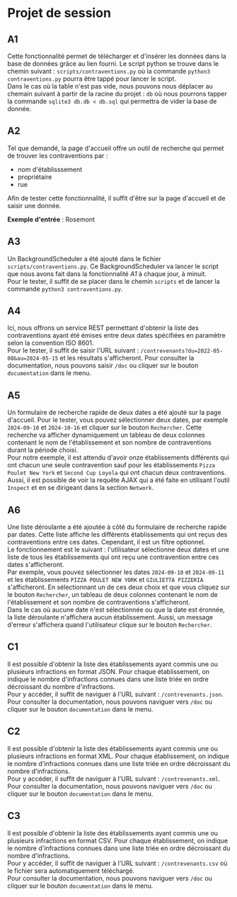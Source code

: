 # Projet de session
## A1
Cette fonctionnalité permet de télécharger et d'insérer les données dans la base de données grâce au lien fourni. Le script python se trouve dans le chemin suivant :
`scripts/contraventions.py` où la commande `python3 contraventions.py` pourra être tappé pour lancer le script. \
Dans le cas où la table n'est pas vide, nous pouvons nous déplacer au chemain suivant à partir de la racine du projet :
`db` où nous pourrons tapper la commande `sqlite3 db.db < db.sql` qui permettra de vider la base de donnée.

## A2
Tel que demandé, la page d'accueil offre un outil de recherche qui permet de trouver les contraventions par :
- nom d'établisssement
- propriétaire
- rue

Afin de tester cette fonctionnalité, il suffit d'être sur la page d'accueil et de saisir une donnée.

**Exemple d'entrée** : Rosemont

## A3
Un BackgroundScheduler a été ajouté dans le fichier `scripts/contraventions.py`. Ce BackgroundScheduler va lancer le script que nous avons fait dans la fonctionnalité *A1* à chaque jour, à minuit. \
Pour le tester, il suffit de se placer dans le chemin `scripts` et de lancer la commande `python3 contraventions.py`.

## A4
Ici, nous offrons un service REST permettant d'obtenir la liste des contraventions ayant été émises entre deux dates spécifiées en paramètre selon la convention ISO 8601. \
Pour le tester, il suffit de saisir l'URL suivant : `/contrevenants?du=2022-05-08&au=2024-05-15` et les résultats s'afficheront.
Pour consulter la documentation, nous pouvons saisir `/doc` ou cliquer sur le bouton `documentation` dans le menu. 

## A5
Un formulaire de recherche rapide de deux dates a été ajouté sur la page d'accueil. Pour le tester, vous pouvez sélectionner deux dates, par exemple `2024-09-10` et `2024-10-16` et cliquer sur le bouton `Rechercher`. Cette recherche va afficher dynamiquement un tableau de deux colonnes contenant le nom de l'établissement et son nombre de contraventions durant la période choisi.\
Pour notre exemple, il est attendu d'avoir onze établissements différents qui ont chacun une seule contravention sauf pour les établissements `Pizza Poulet New York` et `Second Cup Loyola` qui ont chacun deux contraventions.\
Aussi, il est possible de voir la requête AJAX qui a été faite en utilisant l'outil `Inspect` et en se dirigeant dans la section `Network`.

## A6
Une liste déroulante a été ajoutée à côté du formulaire de recherche rapide par dates. Cette liste affiche les différents établissements qui ont reçus des contraventions entre ces dates. Cependant, il est un filtre optionnel.\
Le fonctionnement est le suivant : l'utilisateur sélectionne deux dates et une liste de tous les établissements qui ont reçu une contravention entre ces dates s'afficheront.\
Par exemple, vous pouvez sélectionner les dates `2024-09-10` et `2024-09-11` et les établissements `PIZZA POULET NEW YORK` et `GIULIETTA PIZZERIA` s'afficheront. En sélectionnant un de ces deux choix et que vous cliquez sur le bouton `Rechercher`, un tableau de deux colonnes contenant le nom de l'établissement et son nombre de contraventions s'afficheront.\
Dans le cas où aucune date n'est sélectionnée ou que la date est éronnée, la liste déroulante n'affichera aucun établissement. Aussi, un message d'erreur s'affichera quand l'utilisateur clique sur le bouton `Rechercher`.

## C1
Il est possible d'obtenir la liste des établissements ayant commis une ou plusieurs infractions en format JSON. Pour chaque établissement, on indique le nombre d'infractions connues dans une liste triée en ordre décroissant du nombre d'infractions.\
Pour y accéder, il suffit de naviguer à l'URL suivant : `/contrevenants.json`.\
Pour consulter la documentation, nous pouvons naviguer vers `/doc` ou cliquer sur le bouton `documentation` dans le menu. 

## C2
Il est possible d'obtenir la liste des établissements ayant commis une ou plusieurs infractions en format XML. Pour chaque établissement, on indique le nombre d'infractions connues dans une liste triée en ordre décroissant du nombre d'infractions.\
Pour y accéder, il suffit de naviguer à l'URL suivant : `/contrevenants.xml`.\
Pour consulter la documentation, nous pouvons naviguer vers `/doc` ou cliquer sur le bouton `documentation` dans le menu. 

## C3
Il est possible d'obtenir la liste des établissements ayant commis une ou plusieurs infractions en format CSV. Pour chaque établissement, on indique le nombre d'infractions connues dans une liste triée en ordre décroissant du nombre d'infractions.\
Pour y accéder, il suffit de naviguer à l'URL suivant : `/contrevenants.csv` où le fichier sera automatiquement téléchargé.\
Pour consulter la documentation, nous pouvons naviguer vers `/doc` ou cliquer sur le bouton `documentation` dans le menu. 
